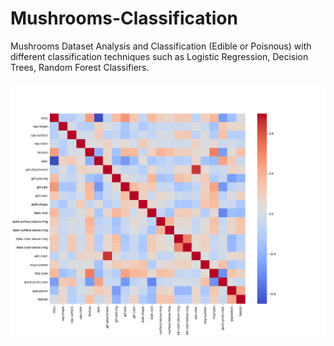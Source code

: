 # Mushrooms-Classification
Mushrooms Dataset Analysis and Classification (Edible or Poisnous) with different classification techniques such as Logistic Regression, Decision Trees, Random Forest Classifiers.
<br> <br>
![alt text](https://github.com/srijannnd/Mushrooms-Classification/blob/master/mushrooms%20dataset%20heatmap.png)
